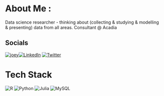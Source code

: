 # About Me :
Data science researcher - thinking about (collecting & studying & modelling & presenting) data from all areas. Consultant @ Acadia

## Socials
[![joey](https://img.shields.io/static/v1?style=for-the-badge&message=website&color=blue&logoColor=FFFFFF&label=)](https://joeyobrien.ie)[![LinkedIn](https://img.shields.io/badge/LinkedIn-%230077B5.svg?logo=linkedin&logoColor=white)](https://linkedin.com/in/obrienjoey) [![Twitter](https://img.shields.io/badge/Twitter-%231DA1F2.svg?logo=Twitter&logoColor=white)](https://twitter.com/obrienj_) 

# Tech Stack
![R](https://img.shields.io/badge/r-%23276DC3.svg?style=for-the-badge&logo=r&logoColor=white) ![Python](https://img.shields.io/badge/python-3670A0?style=for-the-badge&logo=python&logoColor=ffdd54) 	![Julia](https://img.shields.io/badge/-Julia-9558B2?style=for-the-badge&logo=julia&logoColor=white) ![MySQL](https://img.shields.io/badge/mysql-%2300f.svg?style=for-the-badge&logo=mysql&logoColor=white)
